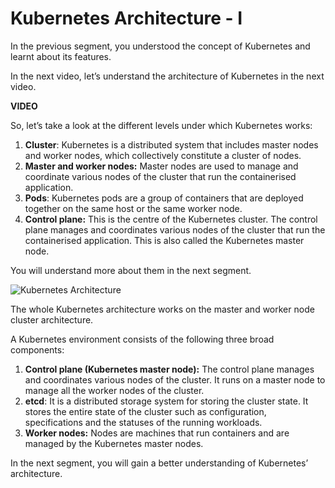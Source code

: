 # Kubernetes Architecture - I

In the previous segment, you understood the concept of Kubernetes and learnt about its features. 

In the next video, let’s understand the architecture of Kubernetes in the next video.

**VIDEO**

So, let’s take a look at the different levels under which Kubernetes works:

1.  **Cluster**: Kubernetes is a distributed system that includes master nodes and worker nodes, which collectively constitute a cluster of nodes.
2.  **Master and worker nodes:** Master nodes are used to manage and coordinate various nodes of the cluster that run the containerised application. 
3.  **Pods**: Kubernetes pods are a group of containers that are deployed together on the same host or the same worker node.
4.  **Control plane:** This is the centre of the Kubernetes cluster. The control plane manages and coordinates various nodes of the cluster that run the containerised application. This is also called the Kubernetes master node.

You will understand more about them in the next segment.

![Kubernetes Architecture](https://i.ibb.co/WFfFBxX/Kubernetes-Architecture.png)

The whole Kubernetes architecture works on the master and worker node cluster architecture.

A Kubernetes environment consists of the following three broad components:

1.  **Control plane (Kubernetes master node):** The control plane manages and coordinates various nodes of the cluster. It runs on a master node to manage all the worker nodes of the cluster.
2.  **etcd**: It is a distributed storage system for storing the cluster state. It stores the entire state of the cluster such as configuration, specifications and the statuses of the running workloads.
3.  **Worker nodes:** Nodes are machines that run containers and are managed by the Kubernetes master nodes.

In the next segment, you will gain a better understanding of Kubernetes’ architecture.